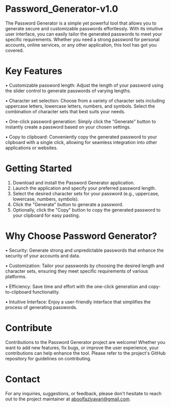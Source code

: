 # Password_Generator-v1.0

The Password Generator is a simple yet powerful tool that allows you to generate secure and customizable passwords effortlessly. With its intuitive user interface, you can easily tailor the generated passwords to meet your specific requirements. Whether you need a strong password for personal accounts, online services, or any other application, this tool has got you covered.


# Key Features

•	Customizable password length: Adjust the length of your password using the slider control to generate passwords of varying lengths.

•	Character set selection: Choose from a variety of character sets including uppercase letters, lowercase letters, numbers, and symbols. Select the combination of character sets that best suits your needs.

•	One-click password generation: Simply click the "Generate" button to instantly create a password based on your chosen settings.

•	Copy to clipboard: Conveniently copy the generated password to your clipboard with a single click, allowing for seamless integration into other applications or websites.


# Getting Started

1.	Download and install the Password Generator application.
2.	Launch the application and specify your preferred password length.
3.	Select the desired character sets for your password (e.g., uppercase, lowercase, numbers, symbols).
4.	Click the "Generate" button to generate a password.
5.	Optionally, click the "Copy" button to copy the generated password to your clipboard for easy pasting.

# Why Choose Password Generator?

•	Security: Generate strong and unpredictable passwords that enhance the security of your accounts and data.

•	Customization: Tailor your passwords by choosing the desired length and character sets, ensuring they meet specific requirements of various platforms.

•	Efficiency: Save time and effort with the one-click generation and copy-to-clipboard functionality.

•	Intuitive Interface: Enjoy a user-friendly interface that simplifies the process of generating passwords.


# Contribute

Contributions to the Password Generator project are welcome! Whether you want to add new features, fix bugs, or improve the user experience, your contributions can help enhance the tool. Please refer to the project's GitHub repository for guidelines on contributing.

# Contact

For any inquiries, suggestions, or feedback, please don't hesitate to reach out to the project maintainer at aboolfazlyavari@gmail.com.

